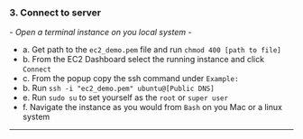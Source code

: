 ### **3. Connect to server**
*- Open a terminal instance on you local system -*
 - a. Get path to the `ec2_demo.pem` file and run `chmod 400 [path to file]`
 - b. From the EC2 Dashboard select the running instance and click `Connect`
 - c. From the popup copy the ssh command under `Example:`
 - b. Run `ssh -i "ec2_demo.pem" ubuntu@[Public DNS]`
 - e. Run `sudo su` to set yourself as the `root` or `super user`
 - f. Navigate the instance as you would from `Bash` on you Mac or a linux system
---